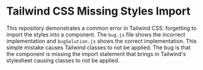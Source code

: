 # Tailwind CSS Missing Styles Import

This repository demonstrates a common error in Tailwind CSS: forgetting to import the styles into a component.  The `bug.js` file shows the incorrect implementation and `bugSolution.js` shows the correct implementation.  This simple mistake causes Tailwind classes to not be applied. The bug is that the component is missing the import statement that brings in Tailwind's stylesheet causing classes to not be applied.